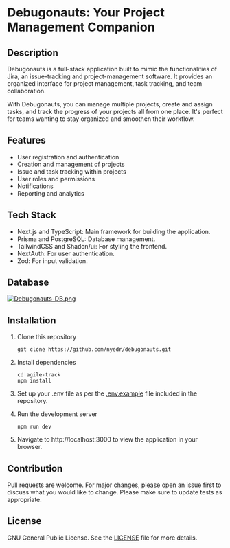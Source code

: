 # Debugonauts: Your Project Management Companion

## Description

Debugonauts is a full-stack application built to mimic the functionalities of Jira, an issue-tracking and project-management software. It provides an organized interface for project management, task tracking, and team collaboration.

With Debugonauts, you can manage multiple projects, create and assign tasks, and track the progress of your projects all from one place. It's perfect for teams wanting to stay organized and smoothen their workflow.

## Features

- User registration and authentication
- Creation and management of projects
- Issue and task tracking within projects
- User roles and permissions
- Notifications
- Reporting and analytics

## Tech Stack

- Next.js and TypeScript: Main framework for building the application.
- Prisma and PostgreSQL: Database management.
- TailwindCSS and Shadcn/ui: For styling the frontend.
- NextAuth: For user authentication.
- Zod: For input validation.

## Database

[![Debugonauts-DB.png](https://i.postimg.cc/PNGzmkHW/Debugonauts-DB.png)](https://postimg.cc/1VHqQ2fX)

## Installation

1. Clone this repository

   ```
   git clone https://github.com/nyedr/debugonauts.git
   ```

2. Install dependencies

   ```
   cd agile-track
   npm install
   ```

3. Set up your .env file as per the [.env.example](.env.example) file included in the repository.

4. Run the development server

   ```
   npm run dev
   ```

5. Navigate to http://localhost:3000 to view the application in your browser.

## Contribution

Pull requests are welcome. For major changes, please open an issue first to discuss what you would like to change. Please make sure to update tests as appropriate.

## License

GNU General Public License. See the [LICENSE](LICENSE) file for more details.
